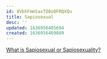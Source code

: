 ```yaml
---
id: 0VbhFmmSaxTD8oOFRQXQu
title: Sapiosexual
desc: ''
updated: 1636956485694
created: 1636956469889
---
```


[What is Sapiosexual or Sapiosexuality?](https://www.webmd.com/sex/sapiosexual-what-it-means)
